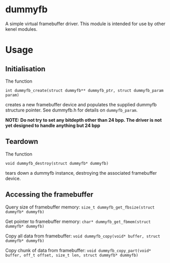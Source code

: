 dummyfb
=======

A simple virtual framebuffer driver. This module is intended for use by other kenel modules.

# Usage

## Initialisation

The function

```int dummyfb_create(struct dummyfb** dummyfb_ptr, struct dummyfb_param param)```

creates a new framebuffer device and populates the supplied dummyfb structure pointer. See dummyfb.h for details on ```dummyfb_param```.


**NOTE: Do not try to set any bitdepth other than 24 bpp. The driver is not yet designed to handle anything but 24 bpp**

## Teardown

The function

```void dummyfb_destroy(struct dummyfb* dummyfb)```

tears down a dummyfb instance, destroying the associated framebuffer device.

## Accessing the framebuffer

Query size of framebuffer memory:
```size_t dummyfb_get_fbsize(struct dummyfb* dummyfb)```

Get pointer to framebuffer memory:
```char* dummyfb_get_fbmem(struct dummyfb* dummyfb)```

Copy all data from framebuffer:
```void dummyfb_copy(void* buffer, struct dummyfb* dummyfb)```

Copy chunk of data from framebuffer:
```void dummyfb_copy_part(void* buffer, off_t offset, size_t len, struct dummyfb* dummyfb)```
